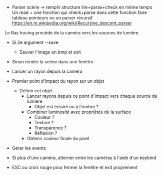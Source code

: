 - Parser scène -> remplir structure
lire+parse+check en même temps  
Un read + une fonction qui check+parse dans cette fonction faire tableau pointeurs ou un parser récursif https://en.m.wikipedia.org/wiki/Recursive_descent_parser

Le Ray tracing procède de la caméra vers les sources de lumière.

- Si 2e argument --save
  - Sauver l'image en bmp et exit

- Sinon rendre la scène dans une fenêtre

- Lancer un rayon depuis la caméra
- Premier point d'impact du rayon sur un objet
  - Définir cet objet
    - Lancer rayons depuis ce point d'impact vers chaque source de lumière
      - Objet est éclairé ou à l'ombre ?
    - Combiner luminosité avec propriétés de la surface
      - Couleur ?
      - Texture ?
      - Transparence ?
      - Réflexion ?
    - Obtenir couleur finale du pixel

- Gérer les events

- Si plus d'une caméra, alterner entre les caméras à l'aide d'un keybind
- ESC ou croix rouge pour fermer la fenêtre et exit proprement
